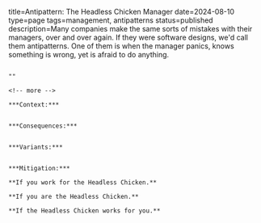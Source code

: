title=Antipattern: The Headless Chicken Manager
date=2024-08-10
type=page
tags=management, antipatterns
status=published
description=Many companies make the same sorts of mistakes with their managers, over and over again. If they were software designs, we'd call them antipatterns. One of them is when the manager panics, knows something is wrong, yet is afraid to do anything.
~~~~~~

"" 

<!-- more -->

***Context:*** 


***Consequences:*** 


***Variants:*** 


***Mitigation:*** 

**If you work for the Headless Chicken.**

**If you are the Headless Chicken.**

**If the Headless Chicken works for you.**

